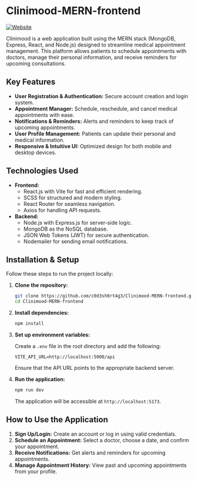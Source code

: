 # Clinimood-MERN-frontend

[![Website](https://img.shields.io/website?url=https%3A%2F%2Fclinimood-mern-frontend.vercel.app)](https://clinimood-mern-frontend-d92djjg5x-c0d3sh0rt4g3s-projects.vercel.app/)

Clinimood is a web application built using the MERN stack (MongoDB, Express, React, and Node.js) designed to streamline medical appointment management. This platform allows patients to schedule appointments with doctors, manage their personal information, and receive reminders for upcoming consultations.

## Key Features

- **User Registration & Authentication:** Secure account creation and login system.
- **Appointment Manager:** Schedule, reschedule, and cancel medical appointments with ease.
- **Notifications & Reminders:** Alerts and reminders to keep track of upcoming appointments.
- **User Profile Management:** Patients can update their personal and medical information.
- **Responsive & Intuitive UI:** Optimized design for both mobile and desktop devices.

## Technologies Used

- **Frontend:**
    - React.js with Vite for fast and efficient rendering.
    - SCSS for structured and modern styling.
    - React Router for seamless navigation.
    - Axios for handling API requests.
- **Backend:**
    - Node.js with Express.js for server-side logic.
    - MongoDB as the NoSQL database.
    - JSON Web Tokens (JWT) for secure authentication.
    - Nodemailer for sending email notifications.

## Installation & Setup

Follow these steps to run the project locally:

1. **Clone the repository:**

   ```bash
   git clone https://github.com/c0d3sh0rt4g3/Clinimood-MERN-frontend.git
   cd Clinimood-MERN-frontend
   ```

2. **Install dependencies:**

   ```bash
   npm install
   ```

3. **Set up environment variables:**

   Create a `.env` file in the root directory and add the following:

   ```env
   VITE_API_URL=http://localhost:5000/api
   ```

   Ensure that the API URL points to the appropriate backend server.

4. **Run the application:**

   ```bash
   npm run dev
   ```

   The application will be accessible at `http://localhost:5173`.

## How to Use the Application

1. **Sign Up/Login:** Create an account or log in using valid credentials.
2. **Schedule an Appointment:** Select a doctor, choose a date, and confirm your appointment.
3. **Receive Notifications:** Get alerts and reminders for upcoming appointments.
4. **Manage Appointment History:** View past and upcoming appointments from your profile.



